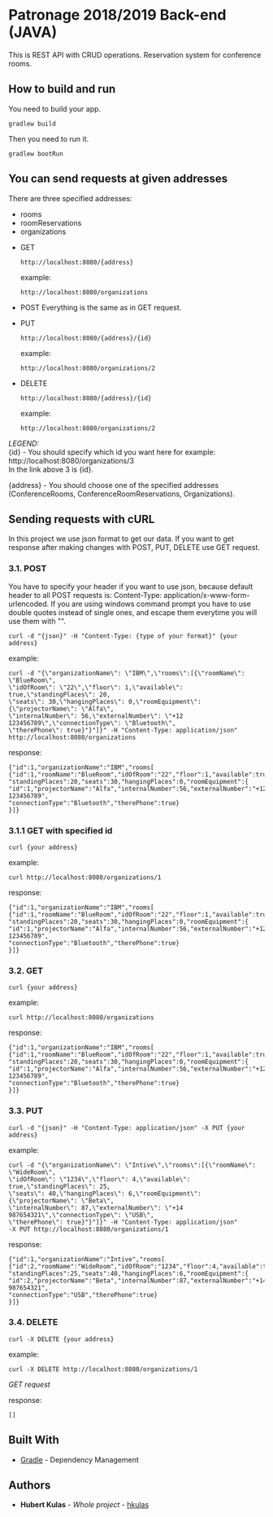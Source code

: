 # Patronage 2018/2019 Back-end (JAVA)

This is REST API with CRUD operations.
Reservation system for conference rooms.

## How to build and run
You need to build your app.

```
gradlew build
```

Then you need to run it.

```
gradlew bootRun
```

## You can send requests at given addresses
There are three specified addresses:
- rooms
- roomReservations
- organizations

* GET
  ```
  http://localhost:8080/{address}
  ```
  example:
  ```
  http://localhost:8080/organizations
  ```

* POST
  Everything is the same as in GET request.

* PUT
  ```
  http://localhost:8080/{address}/{id}
  ```
  example:
  ```
  http://localhost:8080/organizations/2
  ```
* DELETE
  ```
  http://localhost:8080/{address}/{id}
  ```
  example:
  ```
  http://localhost:8080/organizations/2
  ```

*LEGEND:*<br/>
{id} - You should specify which id you want here for example:<br/>
  http://localhost:8080/organizations/3<br/>
  In the link above 3 is {id}.

{address} - You should choose one of the specified addresses<br/> 
(ConferenceRooms, ConferenceRoomReservations, Organizations).

## Sending requests with cURL
In this project we use json format to get our data.
If you want to get response after making changes with POST, PUT, DELETE use GET request.
### 3.1. POST

You have to specify your header if you want to use json, because default header
to all POST requests is: Content-Type: application/x-www-form-urlencoded.
If you are using windows command prompt you have to use double quotes instead of
single ones, and escape them everytime you will use them with "\".

```
curl -d "{json}" -H "Content-Type: {type of your format}" {your address}
```
example:
```
curl -d "{\"organizationName\": \"IBM\",\"rooms\":[{\"roomName\": \"BlueRoom\", 
\"idOfRoom\": \"22\",\"floor\": 1,\"available\": true,\"standingPlaces\": 20,
\"seats\": 30,\"hangingPlaces\": 0,\"roomEquipment\": {\"projectorName\": \"Alfa\",
\"internalNumber\": 56,\"externalNumber\": \"+12 123456789\",\"connectionType\": \"Bluetooth\",
\"therePhone\": true}"}"]}" -H "Content-Type: application/json" http://localhost:8080/organizations
```
response:
```
{"id":1,"organizationName":"IBM","rooms[
{"id":1,"roomName":"BlueRoom","idOfRoom":"22","floor":1,"available":true,
"standingPlaces":20,"seats":30,"hangingPlaces":0,"roomEquipment":{
"id":1,"projectorName":"Alfa","internalNumber":56,"externalNumber":"+12 123456789",
"connectionType":"Bluetooth","therePhone":true}
}]}
 ```
###  3.1.1 GET with specified id

```
curl {your address}
```
example:
```
curl http://localhost:8080/organizations/1
```
response:
```
{"id":1,"organizationName":"IBM","rooms[
{"id":1,"roomName":"BlueRoom","idOfRoom":"22","floor":1,"available":true,
"standingPlaces":20,"seats":30,"hangingPlaces":0,"roomEquipment":{
"id":1,"projectorName":"Alfa","internalNumber":56,"externalNumber":"+12 123456789",
"connectionType":"Bluetooth","therePhone":true}
}]}
```
### 3.2. GET

```
curl {your address}
```
example:
```
curl http://localhost:8080/organizations
```

response:
```
{"id":1,"organizationName":"IBM","rooms[
{"id":1,"roomName":"BlueRoom","idOfRoom":"22","floor":1,"available":true,
"standingPlaces":20,"seats":30,"hangingPlaces":0,"roomEquipment":{
"id":1,"projectorName":"Alfa","internalNumber":56,"externalNumber":"+12 123456789",
"connectionType":"Bluetooth","therePhone":true}
}]}
```
### 3.3. PUT

```
curl -d "{json}" -H "Content-Type: application/json" -X PUT {your address}
```
example:
```
curl -d "{\"organizationName\": \"Intive\",\"rooms\":[{\"roomName\": \"WideRoom\",
\"idOfRoom\": \"1234\",\"floor\": 4,\"available\": true,\"standingPlaces\": 25,
\"seats\": 40,\"hangingPlaces\": 6,\"roomEquipment\": {\"projectorName\": \"Beta\",
\"internalNumber\": 87,\"externalNumber\": \"+14 987654321\",\"connectionType\": \"USB\",
\"therePhone\": true}"}"]}" -H "Content-Type: application/json"
-X PUT http://localhost:8080/organizations/1

```


response:
```
{"id":1,"organizationName":"Intive","rooms[
{"id":2,"roomName":"WideRoom","idOfRoom":"1234","floor":4,"available":true,
"standingPlaces":25,"seats":40,"hangingPlaces":6,"roomEquipment":{
"id":2,"projectorName":"Beta","internalNumber":87,"externalNumber":"+14 987654321",
"connectionType":"USB","therePhone":true}
}]}
```

### 3.4. DELETE

```
curl -X DELETE {your address}
```
example:
```
curl -X DELETE http://localhost:8080/organizations/1
```

*GET request*

response:
```
[]
```

## Built With
* [Gradle](https://gradle.org/) - Dependency Management
## Authors

* **Hubert Kulas** - *Whole project* - [hkulas](https://github.com/hkulas)
